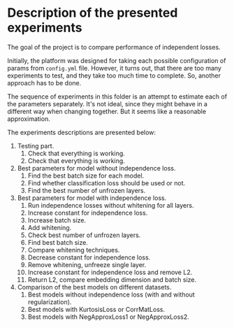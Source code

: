 # Description of the presented experiments

The goal of the project is to compare performance of independent losses. 

Initially, the platform was designed for taking each possible configuration of params from `config.yml` file.
However, it turns out, that there are too many experiments to test, and they take too much time to complete.
So, another approach has to be done.

The sequence of experiments in this folder is an attempt to estimate each of the parameters separately. It's not ideal, since
they might behave in a different way when changing together. But it seems like a reasonable approximation.

The experiments descriptions are presented below:
1. Testing part.
   1. Check that everything is working.
   2. Check that everything is working.
2. Best parameters for model without independence loss.
   1. Find the best batch size for each model.
   2. Find whether classification loss should be used or not.
   3. Find the best number of unfrozen layers.
3. Best parameters for model with independence loss.
   1. Run independence losses without whitening for all layers.
   2. Increase constant for independence loss.
   3. Increase batch size.
   4. Add whitening.
   5. Check best number of unfrozen layers.
   6. Find best batch size.
   7. Compare whitening techniques.
   8. Decrease constant for independence loss.
   9. Remove whitening, unfreeze single layer.
   10. Increase constant for independence loss and remove L2.
   11. Return L2, compare embedding dimension and batch size.
4. Comparison of the best models on different datasets.
   1. Best models without independence loss (with and without regularization).
   2. Best models with KurtosisLoss or CorrMatLoss.
   3. Best models with NegApproxLoss1 or NegApproxLoss2.
